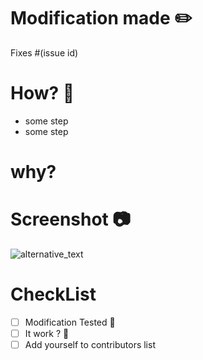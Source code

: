 <!-- free for modification -->
<!-- you can delete any unecessary step from this template -->
<!-- Nevertheless reffer to the Markdown guide (markdownguide.org) to avoid bad PRs 😉 -->

# Modification made ✏️

Fixes #(issue id)

# How? 🤔

- some step
- some step
<!-- simple descripion  changes made -->
# why?

<!-- why these changes was necessary-->
# Screenshot 📷

<!-- drag and drop your images file here or use this 👇 -->
![alternative_text](urlToTheImage)

# CheckList

- [ ] Modification Tested 🧪
- [ ] It work ? 🚗
- [ ] Add yourself to contributors list 
